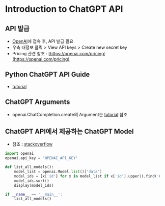 # Introduction to ChatGPT API


## API 발급
- [OpenAI](https://platform.openai.com/)에 접속 후, API 발급 필요
- 우측 내정보 클릭 > View API keys > Create new secret key
- Pricing 관련 참조 : [https://openai.com/pricing](https://openai.com/pricing)


## Python ChatGPT API Guide
- [tutorial](https://holypython.com/python-api-tutorial/openai-gpt-4-api-quick-guide/)


## ChatGPT Arguments
- openai.ChatCompletion.create의 Argument는 [tutorial](https://holypython.com/python-api-tutorial/learn-openai-official-chatgpt-api-comprehensive-developer-tutorial/) 참조

## ChatGPT API에서 제공하는 ChatGPT Model
- 참조 : [stackoverflow](https://stackoverflow.com/questions/75773786/cant-access-gpt-4-model-via-python-api-although-gpt-3-5-works)
```python
import openai
openai.api_key = "OPENAI_API_KEY"

def list_all_models():
    model_list = openai.Model.list()['data']
    model_ids = [x['id'] for x in model_list if x['id'].upper().find('GPT')>=0]
    model_ids.sort()
    display(model_ids)

if __name__ == '__main__':
    list_all_models()
```